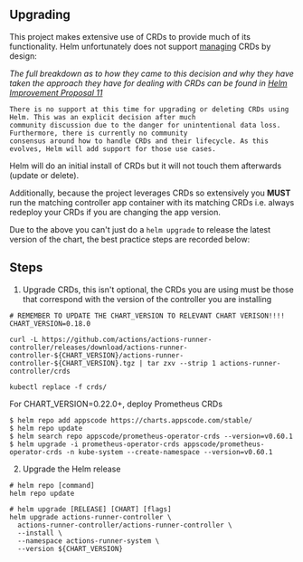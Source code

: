 ## Upgrading

This project makes extensive use of CRDs to provide much of its functionality. Helm unfortunately does not support [managing](https://helm.sh/docs/chart_best_practices/custom_resource_definitions/) CRDs by design:

_The full breakdown as to how they came to this decision and why they have taken the approach they have for dealing with CRDs can be found in [Helm Improvement Proposal 11](https://github.com/helm/community/blob/main/hips/hip-0011.md)_

```
There is no support at this time for upgrading or deleting CRDs using Helm. This was an explicit decision after much 
community discussion due to the danger for unintentional data loss. Furthermore, there is currently no community 
consensus around how to handle CRDs and their lifecycle. As this evolves, Helm will add support for those use cases.
```

Helm will do an initial install of CRDs but it will not touch them afterwards (update or delete).

Additionally, because the project leverages CRDs so extensively you **MUST** run the matching controller app container with its matching CRDs i.e. always redeploy your CRDs if you are changing the app version.

Due to the above you can't just do a `helm upgrade` to release the latest version of the chart, the best practice steps are recorded below:

## Steps

1. Upgrade CRDs, this isn't optional, the CRDs you are using must be those that correspond with the version of the controller you are installing

```shell
# REMEMBER TO UPDATE THE CHART_VERSION TO RELEVANT CHART VERISON!!!!
CHART_VERSION=0.18.0

curl -L https://github.com/actions/actions-runner-controller/releases/download/actions-runner-controller-${CHART_VERSION}/actions-runner-controller-${CHART_VERSION}.tgz | tar zxv --strip 1 actions-runner-controller/crds

kubectl replace -f crds/
```

For CHART_VERSION=0.22.0+, deploy Prometheus CRDs
```
$ helm repo add appscode https://charts.appscode.com/stable/
$ helm repo update
$ helm search repo appscode/prometheus-operator-crds --version=v0.60.1
$ helm upgrade -i prometheus-operator-crds appscode/prometheus-operator-crds -n kube-system --create-namespace --version=v0.60.1
```


2. Upgrade the Helm release

```shell
# helm repo [command]
helm repo update

# helm upgrade [RELEASE] [CHART] [flags]
helm upgrade actions-runner-controller \
  actions-runner-controller/actions-runner-controller \
  --install \
  --namespace actions-runner-system \
  --version ${CHART_VERSION}
```
